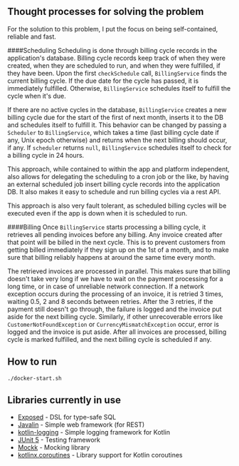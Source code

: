 ## Thought processes for solving the problem
For the solution to this problem, I put the focus on being self-contained, reliable and fast.

####Scheduling
Scheduling is done through billing cycle records in the application's database. Billing cycle records keep track of when they were created, when they are scheduled to run, and when they were fulfilled, if they have been. Upon the first `checkSchedule` call, `BillingService` finds the current billing cycle. If the due date for the cycle has passed, it is immediately fulfilled. Otherwise, `BillingService` schedules itself to fulfill the cycle when it's due.

If there are no active cycles in the database, `BillingService` creates a new billing cycle due for the start of the first of next month, inserts it to the DB and schedules itself to fulfill it. This behavior can be changed by passing a `Scheduler` to `BillingService`, which takes a time (last billing cycle date if any, Unix epoch otherwise) and returns when the next billing should occur, if any. If `scheduler` returns `null`, `BillingService` schedules itself to check for a billing cycle in 24 hours.

This approach, while contained to within the app and platform independent, also allows for delegating the scheduling to a cron job or the like, by having an external scheduled job insert billing cycle records into the application DB. It also makes it easy to schedule and run billing cycles via a rest API.

This approach is also very fault tolerant, as scheduled billing cycles will be executed even if the app is down when it is scheduled to run.

####Billing
Once `BillingService` starts processing a billing cycle, it retrieves all pending invoices before any billing. Any invoice created after that point will be billed in the next cycle. This is to prevent customers from getting billed immediately if they sign up on the 1st of a month, and to make sure that billing reliably happens at around the same time every month.

The retrieved invoices are processed in parallel. This makes sure that billing doesn't take very long if we have to wait on the payment processing for a long time, or in case of unreliable network connection. If a network exception occurs during the processing of an invoice, it is retried 3 times, waiting 0.5, 2 and 8 seconds between retries. After the 3 retries, if the payment still doesn't go through, the failure is logged and the invoice put aside for the next billing cycle. Similarly, if other unrecoverable errors like `CustomerNotFoundException` or `CurrencyMismatchException` occur, error is logged and the invoice is put aside. After all invoices are processed, billing cycle is marked fulfilled, and the next billing cycle is scheduled if any. 

## How to run
```
./docker-start.sh
```

## Libraries currently in use
* [Exposed](https://github.com/JetBrains/Exposed) - DSL for type-safe SQL
* [Javalin](https://javalin.io/) - Simple web framework (for REST)
* [kotlin-logging](https://github.com/MicroUtils/kotlin-logging) - Simple logging framework for Kotlin
* [JUnit 5](https://junit.org/junit5/) - Testing framework
* [Mockk](https://mockk.io/) - Mocking library
* [kotlinx.coroutines](https://github.com/Kotlin/kotlinx.coroutines) - Library support for Kotlin coroutines
